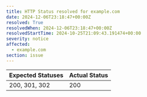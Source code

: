 ```yaml
---
title: HTTP Status resolved for example.com
date: 2024-12-06T23:18:47+00:00Z
resolved: True
resolvedWhen: 2024-12-06T23:18:47+00:00Z
resolvedStartTime: 2024-10-25T21:09:43.191474+00:00
severity: notice
affected:
  - example.com
section: issue
---
```


| Expected Statuses | Actual Status  |
|-------------------|----------------|
| 200, 301, 302 | 200 |

